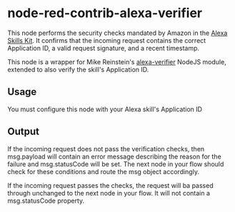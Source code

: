 # node-red-contrib-alexa-verifier

This node performs the security checks mandated by Amazon in the [Alexa Skills Kit](https://developer.amazon.com/docs/custom-skills/host-a-custom-skill-as-a-web-service.html).  It confirms that the incoming request contains the correct Application ID, a valid request signature, and a recent timestamp.

This node is a wrapper for Mike Reinstein's [alexa-verifier](https://github.com/mreinstein/alexa-verifier) NodeJS module, extended to also verify the skill's Application ID.

## Usage

You must configure this node with your Alexa skill's Application ID

## Output

If the incoming request does not pass the verification checks, then msg.payload will contain an error message describing the reason for the failure and msg.statusCode will be set.  The next node in your flow should check for these conditions and route the msg object accordingly.

If the incoming request passes the checks, the request will ba passed through unchanged to the next node in your flow.  It will not contain a msg.statusCode property.

